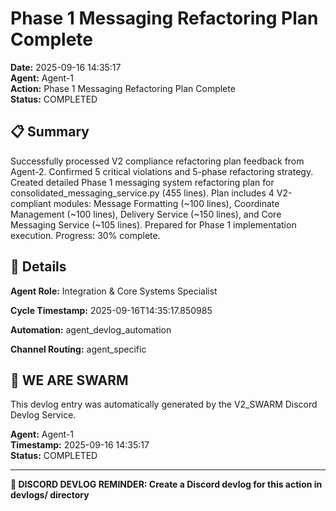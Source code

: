 # Phase 1 Messaging Refactoring Plan Complete

**Date:** 2025-09-16 14:35:17  
**Agent:** Agent-1  
**Action:** Phase 1 Messaging Refactoring Plan Complete  
**Status:** COMPLETED

## 📋 Summary

Successfully processed V2 compliance refactoring plan feedback from Agent-2. Confirmed 5 critical violations and 5-phase refactoring strategy. Created detailed Phase 1 messaging system refactoring plan for consolidated_messaging_service.py (455 lines). Plan includes 4 V2-compliant modules: Message Formatting (~100 lines), Coordinate Management (~100 lines), Delivery Service (~150 lines), and Core Messaging Service (~105 lines). Prepared for Phase 1 implementation execution. Progress: 30% complete.

## 🎯 Details

**Agent Role:** Integration & Core Systems Specialist

**Cycle Timestamp:** 2025-09-16T14:35:17.850985

**Automation:** agent_devlog_automation

**Channel Routing:** agent_specific

## 🐝 WE ARE SWARM

This devlog entry was automatically generated by the V2_SWARM Discord Devlog Service.

**Agent:** Agent-1  
**Timestamp:** 2025-09-16 14:35:17  
**Status:** COMPLETED

---

**📝 DISCORD DEVLOG REMINDER: Create a Discord devlog for this action in devlogs/ directory**
